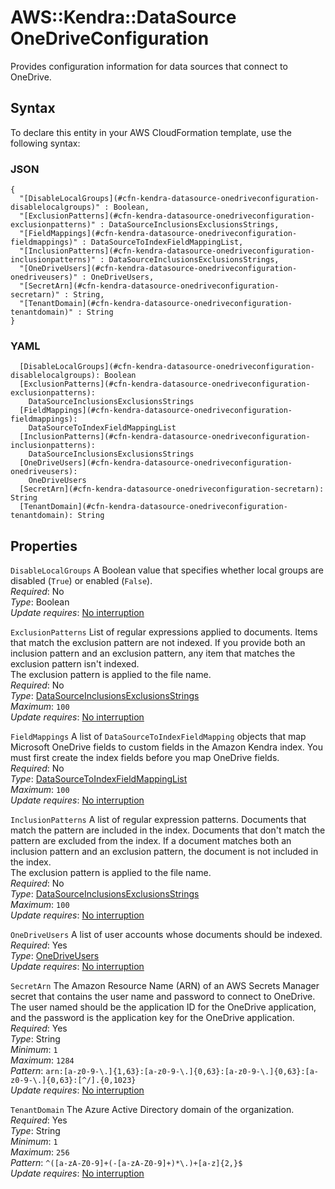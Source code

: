 # AWS::Kendra::DataSource OneDriveConfiguration<a name="aws-properties-kendra-datasource-onedriveconfiguration"></a>

Provides configuration information for data sources that connect to OneDrive\.

## Syntax<a name="aws-properties-kendra-datasource-onedriveconfiguration-syntax"></a>

To declare this entity in your AWS CloudFormation template, use the following syntax:

### JSON<a name="aws-properties-kendra-datasource-onedriveconfiguration-syntax.json"></a>

```
{
  "[DisableLocalGroups](#cfn-kendra-datasource-onedriveconfiguration-disablelocalgroups)" : Boolean,
  "[ExclusionPatterns](#cfn-kendra-datasource-onedriveconfiguration-exclusionpatterns)" : DataSourceInclusionsExclusionsStrings,
  "[FieldMappings](#cfn-kendra-datasource-onedriveconfiguration-fieldmappings)" : DataSourceToIndexFieldMappingList,
  "[InclusionPatterns](#cfn-kendra-datasource-onedriveconfiguration-inclusionpatterns)" : DataSourceInclusionsExclusionsStrings,
  "[OneDriveUsers](#cfn-kendra-datasource-onedriveconfiguration-onedriveusers)" : OneDriveUsers,
  "[SecretArn](#cfn-kendra-datasource-onedriveconfiguration-secretarn)" : String,
  "[TenantDomain](#cfn-kendra-datasource-onedriveconfiguration-tenantdomain)" : String
}
```

### YAML<a name="aws-properties-kendra-datasource-onedriveconfiguration-syntax.yaml"></a>

```
  [DisableLocalGroups](#cfn-kendra-datasource-onedriveconfiguration-disablelocalgroups): Boolean
  [ExclusionPatterns](#cfn-kendra-datasource-onedriveconfiguration-exclusionpatterns): 
    DataSourceInclusionsExclusionsStrings
  [FieldMappings](#cfn-kendra-datasource-onedriveconfiguration-fieldmappings): 
    DataSourceToIndexFieldMappingList
  [InclusionPatterns](#cfn-kendra-datasource-onedriveconfiguration-inclusionpatterns): 
    DataSourceInclusionsExclusionsStrings
  [OneDriveUsers](#cfn-kendra-datasource-onedriveconfiguration-onedriveusers): 
    OneDriveUsers
  [SecretArn](#cfn-kendra-datasource-onedriveconfiguration-secretarn): String
  [TenantDomain](#cfn-kendra-datasource-onedriveconfiguration-tenantdomain): String
```

## Properties<a name="aws-properties-kendra-datasource-onedriveconfiguration-properties"></a>

`DisableLocalGroups`  <a name="cfn-kendra-datasource-onedriveconfiguration-disablelocalgroups"></a>
A Boolean value that specifies whether local groups are disabled \(`True`\) or enabled \(`False`\)\.   
*Required*: No  
*Type*: Boolean  
*Update requires*: [No interruption](https://docs.aws.amazon.com/AWSCloudFormation/latest/UserGuide/using-cfn-updating-stacks-update-behaviors.html#update-no-interrupt)

`ExclusionPatterns`  <a name="cfn-kendra-datasource-onedriveconfiguration-exclusionpatterns"></a>
List of regular expressions applied to documents\. Items that match the exclusion pattern are not indexed\. If you provide both an inclusion pattern and an exclusion pattern, any item that matches the exclusion pattern isn't indexed\.   
The exclusion pattern is applied to the file name\.  
*Required*: No  
*Type*: [DataSourceInclusionsExclusionsStrings](aws-properties-kendra-datasource-datasourceinclusionsexclusionsstrings.md)  
*Maximum*: `100`  
*Update requires*: [No interruption](https://docs.aws.amazon.com/AWSCloudFormation/latest/UserGuide/using-cfn-updating-stacks-update-behaviors.html#update-no-interrupt)

`FieldMappings`  <a name="cfn-kendra-datasource-onedriveconfiguration-fieldmappings"></a>
A list of `DataSourceToIndexFieldMapping` objects that map Microsoft OneDrive fields to custom fields in the Amazon Kendra index\. You must first create the index fields before you map OneDrive fields\.  
*Required*: No  
*Type*: [DataSourceToIndexFieldMappingList](aws-properties-kendra-datasource-datasourcetoindexfieldmappinglist.md)  
*Maximum*: `100`  
*Update requires*: [No interruption](https://docs.aws.amazon.com/AWSCloudFormation/latest/UserGuide/using-cfn-updating-stacks-update-behaviors.html#update-no-interrupt)

`InclusionPatterns`  <a name="cfn-kendra-datasource-onedriveconfiguration-inclusionpatterns"></a>
A list of regular expression patterns\. Documents that match the pattern are included in the index\. Documents that don't match the pattern are excluded from the index\. If a document matches both an inclusion pattern and an exclusion pattern, the document is not included in the index\.   
The exclusion pattern is applied to the file name\.  
*Required*: No  
*Type*: [DataSourceInclusionsExclusionsStrings](aws-properties-kendra-datasource-datasourceinclusionsexclusionsstrings.md)  
*Maximum*: `100`  
*Update requires*: [No interruption](https://docs.aws.amazon.com/AWSCloudFormation/latest/UserGuide/using-cfn-updating-stacks-update-behaviors.html#update-no-interrupt)

`OneDriveUsers`  <a name="cfn-kendra-datasource-onedriveconfiguration-onedriveusers"></a>
A list of user accounts whose documents should be indexed\.  
*Required*: Yes  
*Type*: [OneDriveUsers](aws-properties-kendra-datasource-onedriveusers.md)  
*Update requires*: [No interruption](https://docs.aws.amazon.com/AWSCloudFormation/latest/UserGuide/using-cfn-updating-stacks-update-behaviors.html#update-no-interrupt)

`SecretArn`  <a name="cfn-kendra-datasource-onedriveconfiguration-secretarn"></a>
The Amazon Resource Name \(ARN\) of an AWS Secrets Manager secret that contains the user name and password to connect to OneDrive\. The user named should be the application ID for the OneDrive application, and the password is the application key for the OneDrive application\.  
*Required*: Yes  
*Type*: String  
*Minimum*: `1`  
*Maximum*: `1284`  
*Pattern*: `arn:[a-z0-9-\.]{1,63}:[a-z0-9-\.]{0,63}:[a-z0-9-\.]{0,63}:[a-z0-9-\.]{0,63}:[^/].{0,1023}`  
*Update requires*: [No interruption](https://docs.aws.amazon.com/AWSCloudFormation/latest/UserGuide/using-cfn-updating-stacks-update-behaviors.html#update-no-interrupt)

`TenantDomain`  <a name="cfn-kendra-datasource-onedriveconfiguration-tenantdomain"></a>
The Azure Active Directory domain of the organization\.   
*Required*: Yes  
*Type*: String  
*Minimum*: `1`  
*Maximum*: `256`  
*Pattern*: `^([a-zA-Z0-9]+(-[a-zA-Z0-9]+)*\.)+[a-z]{2,}$`  
*Update requires*: [No interruption](https://docs.aws.amazon.com/AWSCloudFormation/latest/UserGuide/using-cfn-updating-stacks-update-behaviors.html#update-no-interrupt)
